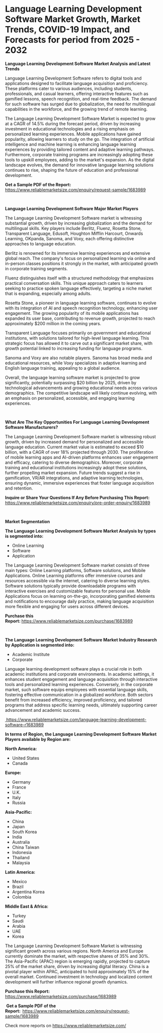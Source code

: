 <p><h1>Language Learning Development Software Market Growth, Market Trends, COVID-19 Impact, and Forecasts for period from 2025 - 2032</h1></p><p><strong>Language Learning Development Software Market Analysis and Latest Trends</strong></p>
<p><p>Language Learning Development Software refers to digital tools and applications designed to facilitate language acquisition and proficiency. These platforms cater to various audiences, including students, professionals, and casual learners, offering interactive features such as gamified lessons, speech recognition, and real-time feedback. The demand for such software has surged due to globalization, the need for multilingual capabilities in the workforce, and the growing trend of remote learning.</p><p>The Language Learning Development Software Market is expected to grow at a CAGR of 14.5% during the forecast period, driven by increasing investment in educational technologies and a rising emphasis on personalized learning experiences. Mobile applications have gained popularity, allowing learners to study on the go. The integration of artificial intelligence and machine learning is enhancing language learning experiences by providing tailored content and adaptive learning pathways. Furthermore, corporate training programs are increasingly adopting these tools to upskill employees, adding to the market's expansion. As the digital landscape evolves, the demand for innovative language learning solutions continues to rise, shaping the future of education and professional development.</p></p>
<p><strong>Get a Sample PDF of the Report:&nbsp;</strong> <a href="https://www.reliablemarketsize.com/enquiry/request-sample/1683989?utm_campaign=3537&utm_medium=2&utm_source=Github&utm_content=ia&utm_term=26032025&utm_id=language-learning-development-software">https://www.reliablemarketsize.com/enquiry/request-sample/1683989</a></p>
<p>&nbsp;</p>
<p><strong>Language Learning Development Software Major Market Players</strong></p>
<p><p>The Language Learning Development Software market is witnessing substantial growth, driven by increasing globalization and the demand for multilingual skills. Key players include Berlitz, Fluenz, Rosetta Stone, Transparent Language, Edusoft, Houghton Mifflin Harcourt, Onwards Learning, OKpanda, Sanoma, and Voxy, each offering distinctive approaches to language education.</p><p>Berlitz is renowned for its immersive learning experiences and extensive global reach. The company's focus on personalized learning via online and in-person classes positions it strongly in the market, with anticipated growth in corporate training segments.</p><p>Fluenz distinguishes itself with a structured methodology that emphasizes practical conversation skills. This unique approach caters to learners seeking to practice spoken language effectively, targeting a niche market that is expanding, especially among adults.</p><p>Rosetta Stone, a pioneer in language learning software, continues to evolve with its integration of AI and speech recognition technology, enhancing user engagement. The growing popularity of its mobile applications has expanded its user base, contributing to revenue growth, projected to reach approximately $200 million in the coming years.</p><p>Transparent Language focuses primarily on government and educational institutions, with solutions tailored for high-level language learning. This strategic focus has allowed it to carve out a significant market share, with growth potential linked to increasing funding for language programs.</p><p>Sanoma and Voxy are also notable players. Sanoma has broad media and educational resources, while Voxy specializes in adaptive learning and English language training, appealing to a global audience.</p><p>Overall, the language learning software market is projected to grow significantly, potentially surpassing $20 billion by 2025, driven by technological advancements and growing educational needs across various demographics. The competitive landscape will likely continue evolving, with an emphasis on personalized, accessible, and engaging learning experiences.</p></p>
<p>&nbsp;</p>
<p><strong>What Are The Key Opportunities For Language Learning Development Software Manufacturers?</strong></p>
<p><p>The Language Learning Development Software market is witnessing robust growth, driven by increased demand for personalized and accessible language education. Current market value is estimated to exceed $10 billion, with a CAGR of over 18% projected through 2030. The proliferation of mobile learning apps and AI-driven platforms enhances user engagement and efficacy, catering to diverse demographics. Moreover, corporate training and educational institutions increasingly adopt these solutions, further propelling market expansion. Future trends suggest a rise in gamification, VR/AR integrations, and adaptive learning technologies, ensuring dynamic, immersive experiences that foster language acquisition and retention.</p></p>
<p><strong>Inquire or Share Your Questions If Any Before Purchasing This Report:</strong> <a href="https://www.reliablemarketsize.com/enquiry/pre-order-enquiry/1683989?utm_campaign=3537&utm_medium=2&utm_source=Github&utm_content=ia&utm_term=26032025&utm_id=language-learning-development-software">https://www.reliablemarketsize.com/enquiry/pre-order-enquiry/1683989</a></p>
<p>&nbsp;</p>
<p><strong>Market Segmentation</strong></p>
<p><strong>The Language Learning Development Software Market Analysis by types is segmented into:</strong></p>
<p><ul><li>Online Learning</li><li>Software</li><li>Application</li></ul></p>
<p><p>The Language Learning Development Software market consists of three main types: Online Learning platforms, Software solutions, and Mobile Applications. Online Learning platforms offer immersive courses and resources accessible via the internet, catering to diverse learning styles. Software solutions typically provide downloadable programs with interactive exercises and customizable features for personal use. Mobile Applications focus on learning on-the-go, incorporating gamified elements and notifications to encourage daily practice, making language acquisition more flexible and engaging for users across different devices.</p></p>
<p><strong>Purchase this Report:&nbsp;</strong><a href="https://www.reliablemarketsize.com/purchase/1683989?utm_campaign=3537&utm_medium=2&utm_source=Github&utm_content=ia&utm_term=26032025&utm_id=language-learning-development-software">https://www.reliablemarketsize.com/purchase/1683989</a></p>
<p>&nbsp;</p>
<p><strong>The Language Learning Development Software Market Industry Research by Application is segmented into:</strong></p>
<p><ul><li>Academic Institute</li><li>Corporate</li></ul></p>
<p><p>Language learning development software plays a crucial role in both academic institutions and corporate environments. In academic settings, it enhances student engagement and language acquisition through interactive tools and personalized learning experiences. Conversely, in the corporate market, such software equips employees with essential language skills, fostering effective communication in a globalized workforce. Both sectors benefit from increased efficiency, improved proficiency, and tailored programs that address specific learning needs, ultimately supporting career advancement and academic success.</p></p>
<p><a href="https://www.reliablemarketsize.com/language-learning-development-software-r1683989?utm_campaign=3537&utm_medium=2&utm_source=Github&utm_content=ia&utm_term=26032025&utm_id=language-learning-development-software">&nbsp;https://www.reliablemarketsize.com/language-learning-development-software-r1683989</a></p>
<p><strong>In terms of Region, the Language Learning Development Software Market Players available by Region are:</strong></p>
<p>
    <p> <strong> North America: </strong>
        <ul>
            <li>United States</li>
            <li>Canada</li>
        </ul>
        </p> 
    <p> <strong> Europe: </strong>
        <ul>
            <li>Germany</li>
            <li>France</li>
            <li>U.K.</li>
            <li>Italy</li>
            <li>Russia</li>
        </ul>
        </p> 
    <p> <strong> Asia-Pacific: </strong>
        <ul>
            <li>China</li>
            <li>Japan</li>
            <li>South Korea</li>
            <li>India</li>
            <li>Australia</li>
            <li>China Taiwan</li>
            <li>Indonesia</li>
            <li>Thailand</li>
            <li>Malaysia</li>
        </ul>
        </p> 
    <p> <strong> Latin America: </strong>
        <ul>
            <li>Mexico</li>
            <li>Brazil</li>
            <li>Argentina Korea</li>
            <li>Colombia</li>
        </ul>
        </p> 
    <p> <strong> Middle East & Africa: </strong>
        <ul>
            <li>Turkey</li>
            <li>Saudi</li>
            <li>Arabia</li>
            <li>UAE</li>
            <li>Korea</li>
        </ul>
    </p>
    </p>
<p><p>The Language Learning Development Software Market is witnessing significant growth across various regions. North America and Europe currently dominate the market, with respective shares of 35% and 30%. The Asia-Pacific (APAC) region is emerging rapidly, projected to capture 25% of the market share, driven by increasing digital literacy. China is a pivotal player within APAC, anticipated to hold approximately 15% of the overall market. Continued investment in technology and localized content development will further influence regional growth dynamics.</p></p>
<p><strong>Purchase this Report: </strong><a href="https://www.reliablemarketsize.com/purchase/1683989?utm_campaign=3537&utm_medium=2&utm_source=Github&utm_content=ia&utm_term=26032025&utm_id=language-learning-development-software">https://www.reliablemarketsize.com/purchase/1683989</a></p>
<p>&nbsp;<strong>Get a Sample PDF of the Report:&nbsp;&nbsp;</strong><a href="https://www.reliablemarketsize.com/enquiry/request-sample/1683989?utm_campaign=3537&utm_medium=2&utm_source=Github&utm_content=ia&utm_term=26032025&utm_id=language-learning-development-software">https://www.reliablemarketsize.com/enquiry/request-sample/1683989</a></p>
<p><strong></strong></p>
<p>Check more reports on <a href="https://www.reliablemarketsize.com/?utm_campaign=3537&utm_medium=2&utm_source=Github&utm_content=ia&utm_term=26032025&utm_id=language-learning-development-software">https://www.reliablemarketsize.com/</a></p>